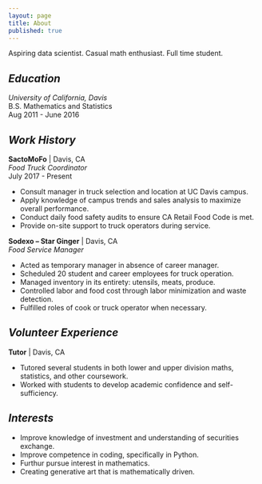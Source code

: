 ```yaml
---
layout: page
title: About
published: true
---
```


Aspiring data scientist. Casual math enthusiast. Full time student.

## *Education*

*University of California, Davis*  
B.S. Mathematics and Statistics  
Aug 2011 - June 2016  
  
## *Work History*
**SactoMoFo** | Davis, CA  
*Food Truck Coordinator*  
July 2017 - Present  
- Consult manager in truck selection and location at UC Davis campus.
- Apply knowledge of campus trends and sales analysis to maximize overall performance.
- Conduct daily food safety audits to ensure CA Retail Food Code is met.
- Provide on-site support to truck operators during service.

**Sodexo – Star Ginger** | Davis, CA  
*Food Service Manager*  
- Acted as temporary manager in absence of career manager.  
- Scheduled 20 student and career employees for truck operation.  
- Managed inventory in its entirety: utensils, meats, produce.  
- Controlled labor and food cost through labor minimization and waste detection.  
- Fulfilled roles of cook or truck operator when necessary.  

## *Volunteer Experience*

**Tutor** | Davis, CA  
- Tutored several students in both lower and upper division maths, statistics, and other coursework.  
- Worked with students to develop academic confidence and self-sufficiency.  

## *Interests*

- Improve knowledge of investment and understanding of securities exchange.
- Improve competence in coding, specifically in Python.
- Furthur pursue interest in mathematics.
- Creating generative art that is mathematically driven.
